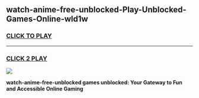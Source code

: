 
## watch-anime-free-unblocked-Play-Unblocked-Games-Online-wld1w
<h3>
<a href="https://premium76.site?title=watch-anime-free-unblocked&ref=25A">CLICK TO PLAY</a></h3>
<hr>

<h3>
<a href="https://premium76.site?title=watch-anime-free-unblocked&ref=25A">CLICK 2 PLAY</a>
  
</h3>

<a href="https://premium76.site?title=watch-anime-free-unblocked&ref=25A"><img src="https://clearcache.store/games.png"></a>


**watch-anime-free-unblocked games unblocked: Your Gateway to Fun and Accessible Online Gaming**
